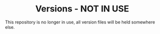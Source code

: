 <h1 align="center">Versions - NOT IN USE</h1>
<p>This repository is no longer in use, all version files will be held somewhere else.</p>
